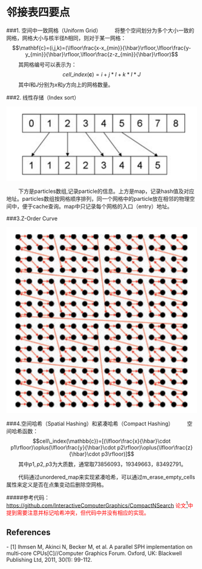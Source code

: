 # 邻接表四要点

###1. 空间中一致网格（Uniform Grid）
$\qquad$将整个空间划分为多个大小一致的网格，网格大小与核半径$\hbar$相同，则对于某一网格：
$$\mathbf{c}=(i,j,k)=(\lfloor\frac{x-x_{min}}{\hbar}\rfloor,\lfloor\frac{y-y_{min}}{\hbar}\rfloor,\lfloor\frac{z-z_{min}}{\hbar}\rfloor)$$
$\qquad$其网格编号可以表示为：
$$cell\_index(\mathbf{c})=i+j*I+k*I*J$$
$\qquad$其中$I$和$J$分别为$x$和$y$方向上的网格数量。

###2. 线性存储（Index sort）
<div align=center>
<img src=".\1.png">
</div>

$\qquad$下方是particles数组,记录particle的信息。上方是map，记录hash值及对应地址。particles数组按网格顺序排列，同一个网格中的particle放在相邻的物理空间中，便于cache查询。map中只记录每个网格的入口（entry）地址。

###3.Z-Order Curve
<div align=center>
<img src=".\2.png">
</div>

###4.空间哈希（Spatial Hashing）和紧凑哈希（Compact Hashing）
$\qquad$空间哈希函数：
$$cell\_index(\mathbb{c})=[(\lfloor\frac{x}{\hbar}\cdot p1\rfloor)\oplus(\lfloor\frac{y}{\hbar}\cdot p2\rfloor)\oplus(\lfloor\frac{z}{\hbar}\cdot p3\rfloor)]$$
$\qquad$其中$p1,p2,p3$为大质数，通常取73856093，19349663，83492791。

$\qquad$代码通过unordered_map来实现紧凑哈希，可以通过m_erase_empty_cells属性来定义是否在点集变动后删除空网格。

#####参考代码：https://github.com/InteractiveComputerGraphics/CompactNSearch
<font color=#FF0000>论文[<sup>1</sup>](#refer-anchor-1)中提到需要注意并标记哈希冲突，但代码中并没有相应的实现。</font>

## References
<div id="refer-anchor-1"></div>
- [1] Ihmsen M, Akinci N, Becker M, et al. A parallel SPH implementation on multi‐core CPUs[C]//Computer Graphics Forum. Oxford, UK: Blackwell Publishing Ltd, 2011, 30(1): 99-112.